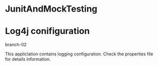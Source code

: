 # JunitAndMockTesting
# Log4j conifiguration

branch-02

This appliclation contains logging configuration.
Check the properties file for details information.
